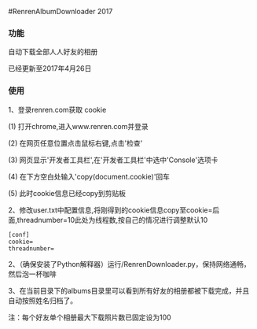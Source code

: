 #RenrenAlbumDownloader 2017

### 功能

自动下载全部人人好友的相册

已经更新至2017年4月26日

### 使用

1、登录renren.com获取 cookie
   
   (1) 打开chrome,进入www.renren.com并登录
   
   (2) 在网页任意位置点击鼠标右键,点击'检查'
   
   (3) 网页显示'开发者工具栏',在'开发者工具栏'中选中'Console'选项卡
   
   (4) 在下方空白处输入'copy(document.cookie)'回车
   
   (5) 此时cookie信息已经copy到剪贴板
   

2、修改user.txt中配置信息,将刚得到的cookie信息copy至cookie=后面,threadnumber=10此处为线程数,按自己的情况进行调整默认10
```
[conf]
cookie=
threadnumber=
```
2、（确保安装了Python解释器）运行/RenrenDownloader.py，保持网络通畅，然后泡一杯咖啡

3、在当前目录下的albums目录里可以看到所有好友的相册都被下载完成，并且自动按照姓名归档了。

注：每个好友单个相册最大下载照片数已固定设为100



